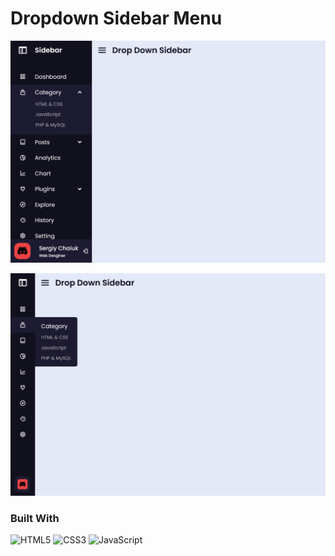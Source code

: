 # Dropdown Sidebar Menu

![img](img.png)

![img_1](img_1.png)

### Built With

![HTML5][HTML5]
![CSS3][CSS3]
![JavaScript][JavaScript]

[HTML5]: https://img.shields.io/static/v1?style=for-the-badge&message=HTML5&color=E34F26&logo=HTML5&logoColor=FFFFFF&label=
[CSS3]: https://img.shields.io/static/v1?style=for-the-badge&message=CSS3&color=1572B6&logo=CSS3&logoColor=FFFFFF&label=
[JavaScript]: https://img.shields.io/static/v1?style=for-the-badge&message=JavaScript&color=222222&logo=JavaScript&logoColor=F7DF1E&label=
